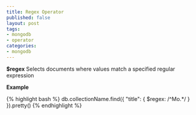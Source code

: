 ```yaml
---
title: Regex Operator
published: false
layout: post
tags:
- mongodb
- operator
categories:
- mongodb
---
```


**$regex**	Selects documents where values match a specified regular expression

**Example**

{% highlight bash %}
db.collectionName.find({ "title": { $regex: /^Mo.*/ } }).pretty()
{% endhighlight %}